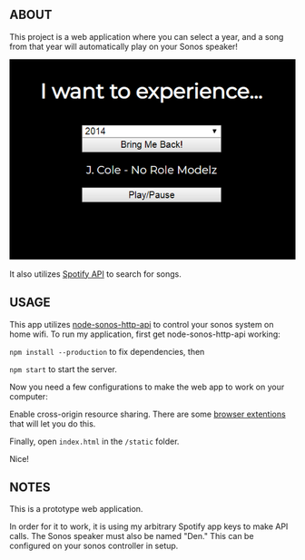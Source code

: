 ABOUT
-----

This project is a web application where you can select a year, and a song from that year will automatically play on your Sonos speaker!

![Screenshot](demo.PNG)

It also utilizes [Spotify API](https://developer.spotify.com/documentation/web-api/) to search for songs.

USAGE
-----

This app utilizes [node-sonos-http-api](https://github.com/jishi/node-sonos-http-api) to control your sonos system on home wifi. To run my application, first get node-sonos-http-api working: 

`npm install --production` to fix dependencies, then

`npm start` to start the server.

Now you need a few configurations to make the web app to work on your computer: 

Enable cross-origin resource sharing. There are some [browser extentions](https://chrome.google.com/webstore/detail/allow-control-allow-origi/nlfbmbojpeacfghkpbjhddihlkkiljbi?hl=en) that will let you do this. 

Finally, open `index.html` in the `/static` folder.

Nice!


NOTES
-----

This is a prototype web application. 

In order for it to work, it is using my arbitrary Spotify app keys to make API calls. The Sonos speaker must also be named "Den." This can be configured on your sonos controller in setup. 